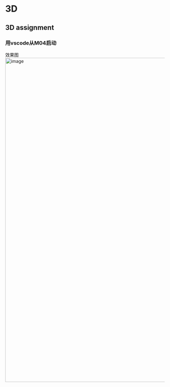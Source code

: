 # 3D
## 3D assignment
### 用vscode从M04启动
效果图
<img width="1024" alt="image" src="https://user-images.githubusercontent.com/92088433/216570995-7bf16484-260a-4673-b4ff-ce2235ca670f.png">
